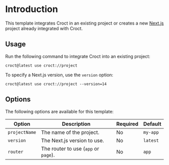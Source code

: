 # Introduction

This template integrates Croct in an existing project or creates a new [Next.js](https://nextjs.org/) project already integrated with Croct.

## Usage

Run the following command to integrate Croct into an existing project:

```croct-cmd
croct@latest use croct://project
```

To specify a Next.js version, use the `version` option:

```croct-cmd
croct@latest use croct://project --version=14
```

## Options

The following options are available for this template:

| Option        | Description                          | Required | Default  |
|---------------|--------------------------------------|----------|----------|
| `projectName` | The name of the project.             | No       | `my-app` |
| `version`     | The Next.js version to use.          | No       | `latest` |
| `router`      | The router to use (`app` or `page`). | No       | `app`    |
